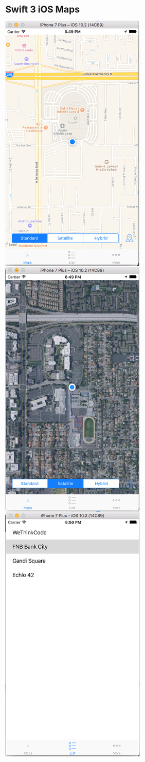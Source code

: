 # Swift 3 iOS Maps

![alt text](https://github.com/MMolieleng/iOS-Maps/blob/master/1.png)
![alt text](https://github.com/MMolieleng/iOS-Maps/blob/master/2.png)
![alt text](https://github.com/MMolieleng/iOS-Maps/blob/master/3.png)
